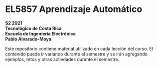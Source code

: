 # EL5857 Aprendizaje Automático

**S2 2021** </br>
**Tecnológico de Costa Rica**</br>
**Escuela de Ingeniería Electrónica**</br>
**Pablo Alvarado-Moya**</br>

Este repositorio contiene material utilizado en cada lección del curso.  El contenido puede ir variando durante el semestre y se irán agregando ejemplos, retos y otras activdades durante el semestre.
